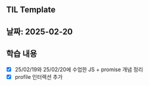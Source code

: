 ## TIL Template

## 날짜: 2025-02-20

## 학습 내용

- [x] 25/02/19와 25/02/20에 수업한 JS + promise 개념 정리
- [x] profile 인터렉션 추가
